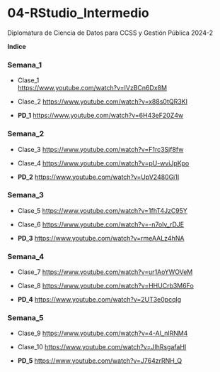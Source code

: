 # 04-RStudio_Intermedio
Diplomatura de Ciencia de Datos para CCSS y Gestión Pública 2024-2

**Indice**

### Semana_1
- Clase_1
<br> https://www.youtube.com/watch?v=IVzBCn6Dx8M

- Clase_2
https://www.youtube.com/watch?v=x88s0tQR3KI

- **PD_1**
https://www.youtube.com/watch?v=6H43eF20Z4w

### Semana_2
- Clase_3
https://www.youtube.com/watch?v=F1rc3Sjf8fw

- Clase_4
https://www.youtube.com/watch?v=pU-wviJpKpo

- **PD_2**
https://www.youtube.com/watch?v=UpV2480Gi1I

### Semana_3
- Clase_5
https://www.youtube.com/watch?v=1fhT4JzC95Y

- Clase_6
https://www.youtube.com/watch?v=-n7oIv_rDJE

- **PD_3**
https://www.youtube.com/watch?v=rmeAALz4hNA

### Semana_4
- Clase_7
https://www.youtube.com/watch?v=ur1AoYWOVeM

- Clase_8
https://www.youtube.com/watch?v=HHUCrb3M6Fo

- **PD_4**
https://www.youtube.com/watch?v=2UT3e0pcqlg

### Semana_5
- Clase_9
https://www.youtube.com/watch?v=4-AI_nlRNM4

- Clase_10
https://www.youtube.com/watch?v=JIhRsgafaHI

- **PD_5**
https://www.youtube.com/watch?v=J764zrRNH_Q
